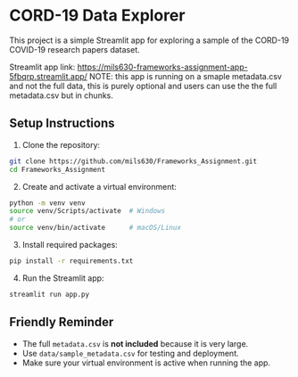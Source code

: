 # CORD-19 Data Explorer

This project is a simple Streamlit app for exploring a sample of the CORD-19 COVID-19 research papers dataset.

Streamlit app link: 
https://mils630-frameworks-assignment-app-5fbqrp.streamlit.app/
NOTE: this app is running on a smaple metadata.csv and not the full data, this is purely optional and users can use the the full metadata.csv but in chunks.

## Setup Instructions

1. Clone the repository:

```bash
git clone https://github.com/mils630/Frameworks_Assignment.git
cd Frameworks_Assignment
```

2. Create and activate a virtual environment:

```bash
python -m venv venv
source venv/Scripts/activate  # Windows
# or
source venv/bin/activate      # macOS/Linux
```

3. Install required packages:

```bash
pip install -r requirements.txt
```

4. Run the Streamlit app:

```bash
streamlit run app.py
```

## Friendly Reminder

- The full `metadata.csv` is **not included** because it is very large.  
- Use `data/sample_metadata.csv` for testing and deployment.  
- Make sure your virtual environment is active when running the app.
